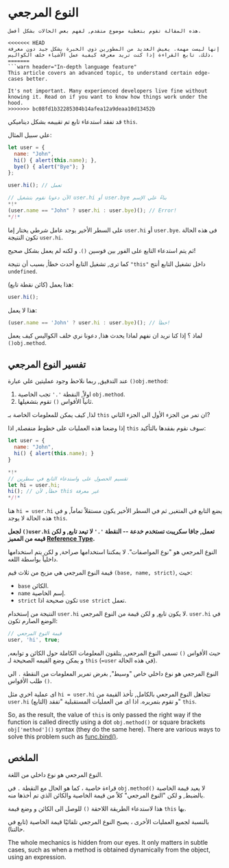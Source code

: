 # النوع المرجعي

```warn header="خصائص متقدمه فى اللغه"
هذه المقالة تقوم بتغطية موضوع متقدم, لفهم بعض الحالات بشكل أفضل.

<<<<<<< HEAD
إنها ليست مهمة. يعيش العديد من المطورين ذوي الخبرة بشكل جيد دون معرفة ذلك. تابع القراءة إذا كنت تريد معرفة كيفية عمل الأشياء خلف الكواليس.
=======
```warn header="In-depth language feature"
This article covers an advanced topic, to understand certain edge-cases better.

It's not important. Many experienced developers live fine without knowing it. Read on if you want to know how things work under the hood.
>>>>>>> bc08fd1b32285304b14afea12a9deaa10d13452b
```

قد تفقد استدعاء تابع تم تقييمه بشكل ديناميكي `this`.

علي سبيل المثال:

```js run
let user = {
  name: "John",
  hi() { alert(this.name); },
  bye() { alert("Bye"); }
};

user.hi(); // تعمل

// الآن دعونا نقوم بتشغيل user.hi أو user.bye بناءً علي الإسم
*!*
(user.name == "John" ? user.hi : user.bye)(); // Error!
*/!*
```

على السطر الأخير يوجد عامل شرطي يختار إما `user.hi` أو `user.bye`. فى هذه الحالة تكون النتيجة `user.hi`.

ثم يتم استدعاء التابع على الفور بين قوسين `()`. و لكنه لم يعمل بشكل صحيح!

كما ترى, تشغيل التابع أحدث خطأ, بسبب أن نتيجة `"this"` داخل تشغيل التابع أنتج `undefined`.

هذا يعمل (كائن نقطة تابع):

```js
user.hi();
```

هذا لا يعمل:

```js
(user.name == 'John' ? user.hi : user.bye)(); // خطأ!
```

لماذ ؟ إذا كنا نريد ان نفهم لماذا يحدث هذا, دعونا نري خلف الكواليس كيف يعمل `()obj.method`.

## تفسير النوع المرجعي

عند التدقيق, ربما نلاحظ وجود عمليتين علي عبارة `()obj.method`:

1. اولاً, النقطة `'.'` تجب الخاصية `obj.method`.
2. ثانياً الأقواس `()` تقوم بتشغيلها.

لذا, كيف يمكن للمعلومات الخاصة بـ `this` ان تمر من الجزء الأول الى الجزء الثاني?

إذا وضعنا هذه العمليات على خطوط منفصلة, اذا `this` سوف نقوم بفقدها بالتأكيد:

```js run
let user = {
  name: "John",
  hi() { alert(this.name); }
}

*!*
// تقسيم الحصول على واستدعاء التابع في سطرين
let hi = user.hi;
hi(); // خطأ, لأن this غير معرفة
*/!*
```

هنا `hi = user.hi` يضع التابع في المتغير, ثم في السطر الأخير يكون مستقلاً تماماً, و في هذه الحالة لا يوجد `this`.

**لجعل `()user.hi` تعمل, جافا سكريبت تستخدم خدعة -- النقطة `'.'` لا تيعد تابع, و لكن قيمه من المميز [Reference Type](https://tc39.github.io/ecma262/#sec-reference-specification-type).**

النوع المرجعي هو "نوع المواصفات". لا يمكننا استخدامها صراحة, و لكن يتم استخدامها داخلياً بواسطة اللغه.

قيمة النوع المرجعي هي مزيج من ثلاث قيم `(base, name, strict)`, حيث:

- `base` الكائن.
- `name` إسم الخاصية.
- `strict` تكون صحيحة اذا `use strict` تعمل.

النتيجة من إستخدام `user.hi` لا يكون تابع, و لكن قيمة من النوع المرجعي. `user.hi` في الوضع الصارم تكون:

```js
// قيمة النوع المرجعي
user, 'hi', true;
```

حيث الأقواس `()` تسمى النوع المرجعي, يتلقون المعلومات الكاملة حول الكائن و توابعه, و يمكن وضع القيمه الصحيحة لـ `this` (`=user` في هذه الحالة).

النوع المرجعي هو نوع داخلي خاص "وسيط", بغرض تمرير المعلومات من النقطة `.` الي طلب الأقواس `()`.

اى عملية اخري مثل `hi = user.hi` تتجاهل النوع المرجعي بالكامل, تأخذ القيمة من `user.hi` (التابع) و تقوم بتمريره. اذا اى من العمليات المستقبلية "تفقد" `this`.

So, as the result, the value of `this` is only passed the right way if the function is called directly using a dot `obj.method()` or square brackets `obj['method']()` syntax (they do the same here). There are various ways to solve this problem such as [func.bind()](/bind#solution-2-bind).

## الملخص

النوع المرجعي هو نوع داخلي من اللغة.

قراءة خاصية ، كما هو الحال مع النقطة `.` في `obj.method()` لا يعيد قيمة الخاصية بالضبط, و لكن "النوع المرجعي" كلاً من قيمة الخاصية والكائن الذي تم أخذها منه.

هذا لاستدعاء الطريقة اللاحقة `()` للوصل الى الكائن و وضع قيمة `this` بها.

بالنسبة لجميع العمليات الأخرى ، يصبح النوع المرجعي تلقائيًا قيمة الخاصية (تابع في حالتنا).

The whole mechanics is hidden from our eyes. It only matters in subtle cases, such as when a method is obtained dynamically from the object, using an expression.

